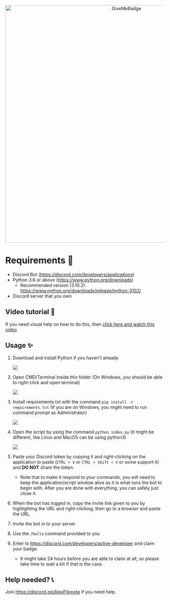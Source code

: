 <p align="center">
  <img alt="GiveMeBadge" src="https://i.alexflipnote.dev/6DKsc2i.png" width="750px">
</p>

# Requirements 🧾
- Discord Bot (https://discord.com/developers/applications)
- Python 3.6 or above (https://www.python.org/downloads)
  - Recommended version (3.10.2): https://www.python.org/downloads/release/python-3102/
- Discord server that you own

## Video tutorial 📼
If you need visual help on how to do this, then [click here and watch this video](https://i.alexflipnote.dev/7TzozoL.mp4)

## Usage ✨
1. Download and install Python if you haven't already

   ![](https://i.alexflipnote.dev/2Ucs5Hf.png)
2. Open CMD/Terminal inside this folder (On Windows, you should be able to right-click and open terminal)

   ![](https://i.alexflipnote.dev/7PvV4Eo.png)
3. Install requirements.txt with the command `pip install -r requirements.txt`
   (If you are on Windows, you might need to run command prompt as Administrator)

   ![](https://i.alexflipnote.dev/4QPnZiX.gif)

4. Open the script by using the command `python index.py` (it might be different, like Linux and MacOS can be using python3)

   ![](https://i.alexflipnote.dev/9BNt3XM.png)
5. Paste your Discord token by copying it and right-clicking on the application to paste (`CTRL + V` or `CTRL + Shift + V` or some support it) and **DO NOT** share the token.
   - Note that to make it respond to your commands, you will need to keep the application/script window alive as it is what runs the bot to begin with. After you are done with everything, you can safely just close it.
6. When the bot has logged in, copy the invite link given to you by highlighting the URL and right-clicking, then go to a browser and paste the URL.
7. Invite the bot in to your server
8. Use the `/hello` command provided to you
9. Enter to https://discord.com/developers/active-developer and claim your badge.
   - It might take 24 hours before you are able to claim at all, so please take time to wait a bit if that is the case.

## Help needed? 📞
Join https://discord.gg/AlexFlipnote if you need help.
